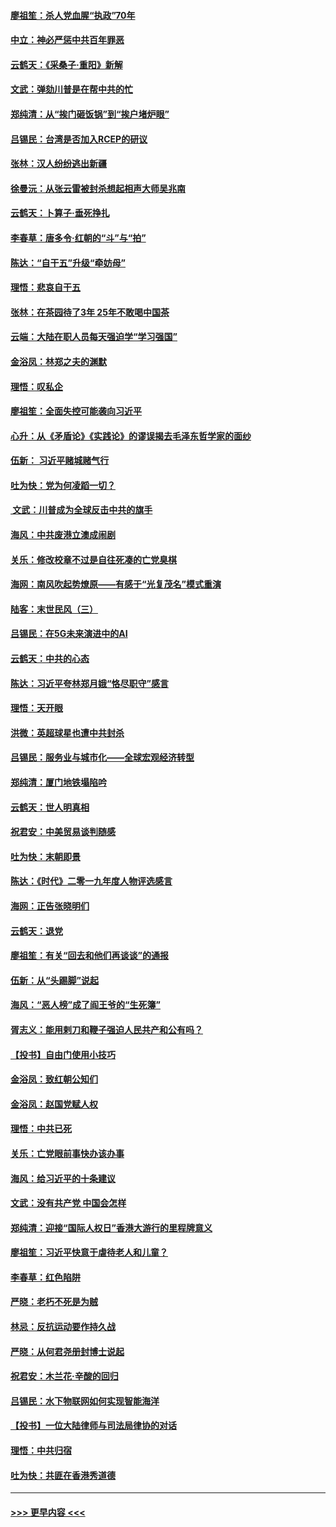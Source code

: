 #### [廖祖笙：杀人党血腥“执政”70年](../pages/nsc993/n11745144.md?t=12270811) 
#### [中立：神必严惩中共百年罪恶](../pages/nsc993/n11744970.md?t=12270811) 
#### [云鹤天：《采桑子‧重阳》新解](../pages/nsc993/n11744948.md?t=12270811) 
#### [文武：弹劾川普是在帮中共的忙](../pages/nsc993/n11744758.md?t=12270811) 
#### [郑纯清：从“挨门砸饭锅”到“挨户堵炉眼”](../pages/nsc993/n11744745.md?t=12270811) 
#### [吕锡民：台湾是否加入RCEP的研议](../pages/nsc993/n11744701.md?t=12270811) 
#### [张林：汉人纷纷逃出新疆](../pages/nsc993/n11743530.md?t=12270811) 
#### [徐曼沅：从张云雷被封杀想起相声大师吴兆南](../pages/nsc993/n11741816.md?t=12270811) 
#### [云鹤天：卜算子‧垂死挣扎](../pages/nsc993/n11739956.md?t=12270811) 
#### [李春草：唐多令‧红朝的“斗”与“拍”](../pages/nsc993/n11739830.md?t=12270811) 
#### [陈达：“自干五”升级“牵妨母”](../pages/nsc993/n11739724.md?t=12270811) 
#### [理悟：悲哀自干五](../pages/nsc993/n11739547.md?t=12270811) 
#### [张林：在茶园待了3年 25年不敢喝中国茶](../pages/nsc993/n11739240.md?t=12270811) 
#### [云端：大陆在职人员每天强迫学“学习强国”](../pages/nsc993/n11738735.md?t=12270811) 
#### [金浴凤：林郑之夫的渊默](../pages/nsc993/n11737735.md?t=12270811) 
#### [理悟：叹私企](../pages/nsc993/n11737715.md?t=12270811) 
#### [廖祖笙：全面失控可能袭向习近平](../pages/nsc993/n11737704.md?t=12270811) 
#### [心升：从《矛盾论》《实践论》的谬误揭去毛泽东哲学家的面纱](../pages/nsc993/n11736962.md?t=12270811) 
#### [伍新： 习近平赌城赌气行](../pages/nsc993/n11736929.md?t=12270811) 
#### [吐为快：党为何凌蹈一切？](../pages/nsc993/n11736915.md?t=12270811) 
#### [ 文武：川普成为全球反击中共的旗手](../pages/nsc993/n11736882.md?t=12270811) 
#### [海风：中共废港立澳成闹剧](../pages/nsc993/n11735857.md?t=12270811) 
#### [关乐：修改校章不过是自往死凑的亡党臭棋](../pages/nsc993/n11735097.md?t=12270811) 
#### [海网：南风吹起势燎原——有感于“光复茂名”模式重演](../pages/nsc993/n11732308.md?t=12270811) 
#### [陆客：末世民风（三）](../pages/nsc993/n11732211.md?t=12270811) 
#### [吕锡民：在5G未来演进中的AI](../pages/nsc993/n11730010.md?t=12270811) 
#### [云鹤天：中共的心态](../pages/nsc993/n11729906.md?t=12270811) 
#### [陈达：习近平夸林郑月娥“恪尽职守”感言](../pages/nsc993/n11729881.md?t=12270811) 
#### [理悟：天开眼](../pages/nsc993/n11729699.md?t=12270811) 
#### [洪微：英超球星也遭中共封杀](../pages/nsc993/n11727243.md?t=12270811) 
#### [吕锡民：服务业与城市化——全球宏观经济转型](../pages/nsc993/n11725845.md?t=12270811) 
#### [郑纯清：厦门地铁塌陷吟](../pages/nsc993/n11725813.md?t=12270811) 
#### [云鹤天：世人明真相](../pages/nsc993/n11725621.md?t=12270811) 
#### [祝君安：中美贸易谈判随感](../pages/nsc993/n11725609.md?t=12270811) 
#### [吐为快：末朝即景](../pages/nsc993/n11723365.md?t=12270811) 
#### [陈达：《时代》二零一九年度人物评选感言](../pages/nsc993/n11723337.md?t=12270811) 
#### [海网：正告张晓明们](../pages/nsc993/n11723228.md?t=12270811) 
#### [云鹤天：退党](../pages/nsc993/n11723056.md?t=12270811) 
#### [廖祖笙：有关“回去和他们再谈谈”的通报](../pages/nsc993/n11722442.md?t=12270811) 
#### [伍新：从“头踢脚”说起](../pages/nsc993/n11722429.md?t=12270811) 
#### [海风：“恶人榜”成了阎王爷的“生死簿”](../pages/nsc993/n11722272.md?t=12270811) 
#### [胥志义：能用剌刀和鞭子强迫人民共产和公有吗？](../pages/nsc993/n11720569.md?t=12270811) 
#### [【投书】自由门使用小技巧](../pages/nsc993/n11720180.md?t=12270811) 
#### [金浴凤：致红朝公知们](../pages/nsc993/n11720563.md?t=12270811) 
#### [金浴凤：赵国党赋人权](../pages/nsc993/n11720533.md?t=12270811) 
#### [理悟：中共已死](../pages/nsc993/n11720233.md?t=12270811) 
#### [关乐：亡党眼前事快办该办事](../pages/nsc993/n11719160.md?t=12270811) 
#### [海风：给习近平的十条建议](../pages/nsc993/n11717616.md?t=12270811) 
#### [文武：没有共产党 中国会怎样](../pages/nsc993/n11717584.md?t=12270811) 
#### [郑纯清：迎接“国际人权日”香港大游行的里程牌意义](../pages/nsc993/n11717417.md?t=12270811) 
#### [廖祖笙：习近平快意于虐待老人和儿童？](../pages/nsc993/n11715313.md?t=12270811) 
#### [李春草：红色陷阱](../pages/nsc993/n11715029.md?t=12270811) 
#### [严晓：老朽不死是为贼](../pages/nsc993/n11712910.md?t=12270811) 
#### [林忌：反抗运动要作持久战](../pages/nsc993/n11712623.md?t=12270811) 
#### [严晓：从何君尧册封博士说起](../pages/nsc993/n11712465.md?t=12270811) 
#### [祝君安：木兰花·辛酸的回归](../pages/nsc993/n11712381.md?t=12270811) 
#### [吕锡民：水下物联网如何实现智能海洋](../pages/nsc993/n11711158.md?t=12270811) 
#### [【投书】一位大陆律师与司法局律协的对话](../pages/nsc993/n11709675.md?t=12270811) 
#### [理悟：中共归宿](../pages/nsc993/n11710059.md?t=12270811) 
#### [吐为快：共匪在香港秀道德](../pages/nsc993/n11709979.md?t=12270811) 

----
#### [ >>> 更早内容 <<< ](../indexes/nsc993-earlier.md)
